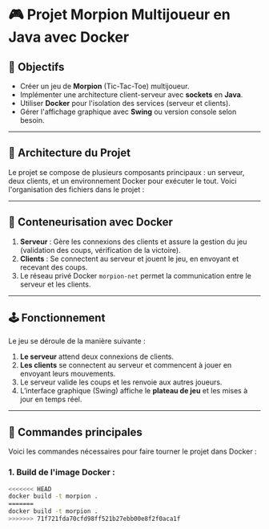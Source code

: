 # 🎮 Projet Morpion Multijoueur en Java avec Docker

## 📌 Objectifs

- Créer un jeu de **Morpion** (Tic-Tac-Toe) multijoueur.
- Implémenter une architecture client-serveur avec **sockets** en **Java**.
- Utiliser **Docker** pour l'isolation des services (serveur et clients).
- Gérer l'affichage graphique avec **Swing** ou version console selon besoin.

---

## 🧱 Architecture du Projet

Le projet se compose de plusieurs composants principaux : un serveur, deux clients, et un environnement Docker pour exécuter le tout. Voici l'organisation des fichiers dans le projet :


---

## 🐳 Conteneurisation avec Docker

1. **Serveur** : Gère les connexions des clients et assure la gestion du jeu (validation des coups, vérification de la victoire).
2. **Clients** : Se connectent au serveur et jouent le jeu, en envoyant et recevant des coups.
3. Le réseau privé Docker `morpion-net` permet la communication entre le serveur et les clients.

---

## 🕹️ Fonctionnement

Le jeu se déroule de la manière suivante :

1. **Le serveur** attend deux connexions de clients.
2. **Les clients** se connectent au serveur et commencent à jouer en envoyant leurs mouvements.
3. Le serveur valide les coups et les renvoie aux autres joueurs.
4. L’interface graphique (Swing) affiche le **plateau de jeu** et les mises à jour en temps réel.

---

## 🚀 Commandes principales

Voici les commandes nécessaires pour faire tourner le projet dans Docker :

### 1. **Build de l'image Docker** :

```bash
<<<<<<< HEAD
docker build -t morpion .
=======
docker build -t morpion .
>>>>>>> 71f721fda70cfd98ff521b27ebb00e8f2f0aca1f
